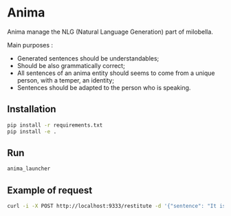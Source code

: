 # Anima
Anima manage the NLG (Natural Language Generation) part of milobella.

Main purposes :
- Generated sentences should be understandables;
- Should be also grammatically correct;
- All sentences of an anima entity should seems to come from a unique person, with a temper, an identity;
- Sentences should be adapted to the person who is speaking.

## Installation
```bash
pip install -r requirements.txt
pip install -e .
```

## Run
```bash
anima_launcher
```

## Example of request

```bash
curl -i -X POST http://localhost:9333/restitute -d '{"sentence": "It is {{time}}", "params": [{"name": "time", "type": "time", "value": "15h"}]}'
```
